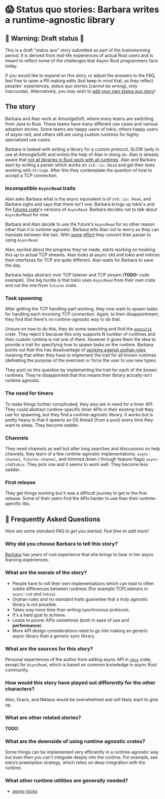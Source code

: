 # 😱 Status quo stories: Barbara writes a runtime-agnostic library


## 🚧 Warning: Draft status 🚧

This is a draft "status quo" story submitted as part of the brainstorming period. It is derived from
real-life experiences of actual Rust users and is meant to reflect some of the challenges that Async
Rust programmers face today.

If you would like to expand on this story, or adjust the answers to the FAQ, feel free to open a PR
making edits (but keep in mind that, as they reflect peoples' experiences, status quo stories
[cannot be wrong], only inaccurate). Alternatively, you may wish to
[add your own status quo story][htvsq]!

## The story

Barbara and Alan work at AmoolgeSoft, where many teams are switching from Java to Rust. These teams
have many different use cases and various adoption stories. Some teams are happy users of tokio,
others happy users of async-std, and others still are using custom runtimes for highly specialized
use cases.

Barbara is tasked with writing a library for a custom protocol, SLOW (only in use at AmoogleSoft)
and enlists the help of Alan in doing so. Alan is already aware that [not all libraries in Rust work
with all runtimes][nalirwwar]. Alan and Barbara start by writing a parser which works on
`std::io::Read` and get their tests working with `String`s. After this they contemplate the question
of how to accept a TCP connection.

### Incompatible `AsyncRead` traits

Alan asks Barbara what is the async equivalent is of `std::io::Read`, and Barbara sighs and says
that there isn't one. Barbara brings up tokio's and the [futures crate]'s versions of `AsyncRead`.
Barbara decides not to talk about `AsyncBufRead` for now.

Barbara and Alan decide to use the future's `AsyncRead` for no other reason other than it is
runtime-agnostic. Barbara tells Alan not to worry as they can translate between the two. With
[some](ahwas) [effort](bnah) they convert their parser to using `AsyncRead`.

Alan, excited about the progress they've made, starts working on hooking this up to actual TCP
streams. Alan looks at async-std and tokio and notices their interfaces for TCP are quite different.
Alan waits for Barbara to save the day.

Barbara helps abstract over TCP listener and TCP stream (**TODO:** code example). One big hurdle is
that tokio uses `AsyncRead` from their own crate and not the one from `futures` crate.

### Task spawning

After getting the TCP handling part working, they now want to spawn tasks for handling each incoming
TCP connection. Again, to their disappointment, they find that there's no runtime-agnostic way to do
that.

Unsure on how to do this, they do some searching and find the [`agnostik`] crate. They reject it
because this only supports N number of runtimes and their custom runtime is not one of them.
However it gives them the idea to provide a trait for specifying how to spawn tasks on the runtime.
Barbara points out that this has disadvantage of [working against orphan rules] meaning that either
they have to implement the trait for all known runtimes (defeating the purpose of the exercise) or
force the user to use new types.

They punt on this question by implementing the trait for each of the known runtimes. They're
disappointed that this means their library actually isn't runtime agnostic.

### The need for timers

To make things further complicated, they also are in need for a timer API. They could abstract
runtime-specific timer APIs in their existing trait they use for spawning, but they find a
runtime-agnostic library. It works but is pretty heavy in that it spawns an OS thread (from a pool)
every time they want to sleep. They become sadder.

### Channels

They need channels as well but after long searches and discussions on help channels, they learn of
a few runtime-agnostic implementations: `async-channel`, `futures-channel`, and trimmed down (
through feature flags) `async-std`/`tokio`. They pick one and it seems to work well. They become
less sadder.

### First release

They get things working but it was a difficult journey to get to the first release. Some of their
users find the APIs harder to use than their runtime-specific libs.

## 🤔 Frequently Asked Questions

*Here are some standard FAQ to get you started. Feel free to add more!*

### **Why did you choose Barbara to tell this story?**
[Barbara] has years of rust experience that she brings to bear in her async learning experiences.

### **What are the morals of the story?**

* People have to roll their own implementations which can lead to often subtle differences between
  runtimes (For example TCPListeners in `async-std` and `tokio`).
* Orphan rules and no standard traits guarantee that a truly agnostic library is not possible.
* Takes way more time than writing synchronous protocols.
* It's a hard goal to achieve.
* Leads to poorer APIs sometimes (both in ease of use and **performance**).
* More API design considerations need to go into making an generic async library than a generic sync library.

### **What are the sources for this story?**
Personal experiences of the author from adding async API in [`zbus`] crate, except for `AsyncRead`,
which is based on common knowledge in async Rust community.

### **How would this story have played out differently for the other characters?**
Alan, Grace, and Niklaus would be overwhelmed and will likely want to give up.

### What are other related stories?

**TODO:**

### What are the downside of using runtime agnostic crates?

Some things can be implemented very efficiently in a runtime-agnostic way but even then you can't
integrate deeply into the runtime. For example, see tokio’s preemption strategy, which relies on
deep integration with the runtime.

### What other runtime utilities are generally needed?
* [async-locks][async-locks-story]

[status quo stories]: ./status_quo.md
[Barbara]: ../characters/barbara.md
[htvsq]: ../how_to_vision/status_quo.md
[ahwas]: https://rust-lang.github.io/wg-async-foundations/vision/status_quo/alan_hates_writing_a_stream.html
[bnah]: https://rust-lang.github.io/wg-async-foundations/vision/status_quo/barbara_needs_async_helpers.html
[working against orphan rules]: https://github.com/rust-lang/wg-async-foundations/issues/180
[futures crate]: https://crates.io/crates/futures
[nalirwwar]: https://rust-lang.github.io/wg-async-foundations/vision/status_quo/alan_picks_web_server.html#first-problem-incompatible-runtimes
[`agnostik`]: https://crates.io/crates/agnostik
[`zbus`]: https://crates.io/crates/zbus/2.0.0-beta.3
[async-locks-story]: https://rust-lang.github.io/wg-async-foundations/vision/status_quo/alan_thinks_he_needs_async_locks.html
